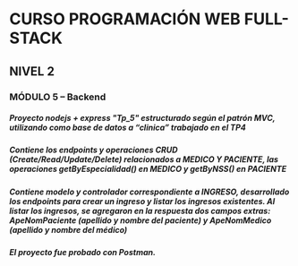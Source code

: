 # CURSO PROGRAMACIÓN WEB FULL-STACK  
## NIVEL 2 
### MÓDULO 5 – Backend 
##### Proyecto nodejs + express "Tp_5" estructurado según el patrón MVC, utilizando como base de datos a “clinica” trabajado en el TP4 
##### Contiene los endpoints y operaciones CRUD (Create/Read/Update/Delete) relacionados a MEDICO Y PACIENTE, las operaciones getByEspecialidad() en MEDICO y getByNSS() en PACIENTE 
##### Contiene modelo y controlador correspondiente a INGRESO, desarrollado los endpoints para crear un ingreso y listar los ingresos existentes. Al listar los ingresos, se agregaron en la respuesta dos campos extras: ApeNomPaciente (apellido y nombre del paciente) y ApeNomMedico (apellido y nombre del médico)  
##### El proyecto fue probado con Postman.
